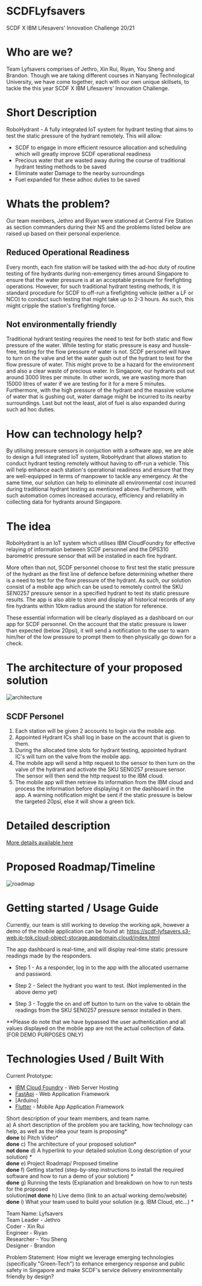 # SCDFLyfsavers
SCDF X IBM Lifesavers' Innovation Challenge 20/21 

# Who are we?
 
Team Lyfsavers comprises of Jethro, Xin Rui, Riyan, You Sheng and Brandon. Though we are taking different courses in Nanyang Technological University, we have come together, each with our own unique skillsets, to tackle the this year SCDF X IBM Lifesavers' Innovation Challenge.

# Short Description

RoboHydrant - A fully integrated IoT system for hydrant testing that aims to test the static pressure of the hydrant remotely. This will allow:

- SCDF to engage in more efficient resource allocation and scheduling which will greatly improve SCDF operational readiness<br>
- Precious water that are wasted away during the course of traditional hydrant testing methods to be saved <br>
- Eliminate water Damage to the nearby surroundings
- Fuel expanded for these adhoc duties to be saved

# Whats the problem?

Our team members, Jethro and Riyan were stationed at Central Fire Station as section commanders during their NS and the problems listed below are raised up based on their personal experience.

## Reduced Operational Readiness
Every month, each fire station will be tasked with the ad-hoc duty of routine testing of fire hydrants during non-emergency times around Singapore to ensure that the water pressure is at an acceptable pressure for firefighting operations. However, for such traditional hydrant testing methods, it is standard procedure for SCDF to off-run a firefighting vehicle (either a LF or NCO) to conduct such testing that might take up to 2-3 hours. As such, this might cripple the station's firefighting force.

## Not environmentally friendly
Traditional hydrant testing requires the need to test for both static and flow pressure of the water. While testing for static pressure is easy and hussle-free, testing for the flow pressure of water is not. SCDF personel will have to turn on the valve and let the water gush out of the hydrant to test for the flow pressure of water. This might prove to be a hazard for the environment and also a clear waste of precious water. In Singapore, our hydrants put out around 3000 litres per minute. In other words, we are wasting more than 15000 litres of water if we are testing for it for a mere 5 minutes. Furthermore, with the high pressure of the hydrant and the massive volume of water that is gushing out, water damage might be incurred to its nearby surroundings.
Last but not the least, alot of fuel is also expanded during such ad hoc duties. 

# How can technology help? 

By utilising pressure sensors in conjuction with a software app, we are able to design a full integrated IoT system, RoboHydrant that allows station to conduct hydrant testing remotely without having to off-run a vehicle. This will help enhance each station's operational readiness and ensure that they are well-equipped in terms of manpower to tackle any emergency. At the same time, our solution can help to eliminate all environmental cost incurred during traditional hydrant testing as mentioned above. Furthermore, with such automation comes increased accuracy, efficiency and reliability in collecting data for hydrants around Singapore.

# The idea

RoboHydrant is an IoT system which utilises IBM CloudFoundry for effective relaying of information between SCDF personnel and the DPS310 barometric pressure sensor that will be installed in each fire hydrant.

More often than not, SCDF personnel choose to first test the static pressure of the hydrant as the first line of defence before determining whether there is a need to test for the flow pressure of the hydrant. As such, our solution consist of a mobile app which can be used to remotely control the SKU SEN0257 pressure sensor in a specified hydrant to test its static pressure results. The app is also able to store and display all historical records of any fire hydrants within 10km radius around the station for reference.

These essential information will be clearly displayed as a dashboard on our app for SCDF personnel. On the account that the static pressure is lower than expected (below 20psi), it will send a notification to the user to warn him/her of the low pressure to prompt them to then physically go down for a check.

# The architecture of your proposed solution

![architecture](/assets/architecture.png)

## SCDF Personel
1. Each station will be given 2 accounts to login via the mobile app.
2. Appointed Hydrant ICs shall log in base on the account that is given to them. 
3. During the allocated time slots for hydrant testing, appointed hydrant IC's will turn on the valve from the mobile app. 
4. The mobile app will send a http request to the sensor to then turn on the valve of the hydrant and activate the SKU SEN0257 pressure sensor. The sensor will then send the http request to the IBM cloud.
5. The mobile app will then retrieve its information from the IBM cloud and process the information before displaying it on the dashboard in the app. A warning notification might be sent if the static pressure is below the targeted 20psi, else it will show a green tick. 

# Detailed description

[More details available here](https://github.com/JethroPhuah/SCDFLyfsavers/tree/main/Detailed%20Description)

# Proposed Roadmap/Timeline

![roadmap](/assets/proposed_timeline.png)

# Getting started / Usage Guide

Currently, our team is still working to develop the working apk, however a demo of the mobile application can be found at: https://scdf-lyfsavers.s3-web.jp-tok.cloud-object-storage.appdomain.cloud/index.html

The app dashboard is real-time, and will display real-time static pressure readings made by the responders. 

- Step 1 - As a responder, log in to the app with the allocated username and password.

- Step 2 - Select the hydrant you want to test. (Not implemented in the above demo yet)

- Step 3 - Toggle the on and off button to turn on the valve to obtain the readings from the SKU SEN0257 pressure sensor installed in them.

**Please do note that we have bypassed the user authentication and all values displayed on the mobile app are not the actual collection of data. (FOR DEMO PURPOSES ONLY)

# Technologies Used / Built With

Current Prototype:

- [IBM Cloud Foundry](https://www.ibm.com/cloud/cloud-foundry) - Web Server Hosting
- [FastApi](https://fastapi.tiangolo.com/) - Web Application Framework
- [Arduino] 
- [Flutter](https://flutter.dev/) - Mobile App Application Framework


Short description of your team members, and team name.<br>
a) A short description of the problem you are tackling, how technology can help, as
well as the idea your team is proposing* <br> **done**
b) Pitch Video* <br>**done**
c) The architecture of your proposed solution* <br>**not done**
d) A hyperlink to your detailed solution (Long description of your solution) * <br>**done**
e) Project Roadmap/ Proposed timeline <br>**done**
f) Getting started (step-by-step instructions to install the required software and how to
run a demo of your solution) * <br>**done**
g) Running the tests (Explanation and breakdown on how to run tests for the proposed <br>
solution)**not done**
h) Live demo (link to an actual working demo/website) <br>**done**
i) What your team used to build your solution (e.g. IBM Cloud, etc...) * <br>

Team Name: Lyfsavers<br>
Team Leader - Jethro<br>
Coder - Xin Rui<br>
Engineer - Riyan<br>
Researcher - You Sheng<br>
Designer - Brandon


Problem Statement: How might we leverage emerging technologies (specifically "Green-Tech") to enhance emergency response and public safety in Singapore and make SCDF's service delivery environmentally friendly by design?
